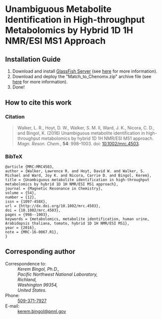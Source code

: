 # Unambiguous Metabolite Identification in High-throughput Metabolomics by Hybrid 1D 1H NMR/ESI MS1 Approach

## Installation Guide

1. Download and install [GlassFish Server](https://glassfish.java.net/) (see [here](https://glassfish.java.net/docs/4.0/installation-guide.pdf) for more information).
2. Download and deploy the "Match_to_Chenomx.zip" archive file (see [here](https://docs.oracle.com/cd/E19798-01/821-1757/6nmni99aj/index.html) for more information).
3. Done!

## How to cite this work

### Citation

> Walker, L. R., Hoyt, D. W., Walker, S. M. II, Ward, J. K., Nicora, C. D., and Bingol, K. (2016) Unambiguous metabolite identification in high-throughput metabolomics by hybrid 1D 1H NMR/ESI MS1 approach. *Magn. Reson. Chem.*, **54**: 998–1003. doi: [10.1002/mrc.4503](http://dx.doi.org/10.1002/mrc.4503).

### BibTeX

```
@article {MRC:MRC4503,
author = {Walker, Lawrence R. and Hoyt, David W. and Walker, S. Michael and Ward, Joy K. and Nicora, Carrie D. and Bingol, Kerem},
title = {Unambiguous metabolite identification in high-throughput metabolomics by hybrid 1D 1H NMR/ESI MS1 approach},
journal = {Magnetic Resonance in Chemistry},
volume = {54},
number = {12},
issn = {1097-458X},
url = {http://dx.doi.org/10.1002/mrc.4503},
doi = {10.1002/mrc.4503},
pages = {998--1003},
keywords = {metabolomics, metabolite identification, human urine, Arabidopsis thaliana, tomato, hybrid 1D 1H NMR/ESI MS1},
year = {2016},
note = {MRC-16-0067.R1},
}
```

## Corresponding author

<dl>
  <dt>Correspondence to:</dt>
  <dd>
    <address>
      Kerem Bingol, Ph.D.,<br/>
      Pacific Northwest National Laboratory,<br/>
      Richland,<br/>
      Washington 99354,<br/>
      United States.
    </address>
  </dd>
  
  <dt>Phone:</dt>
  <dd>
    <a href="tel:+15093717927">509-371-7927</a>
  </dd>
  
  <dt>E-mail:</dt>
  <dd>
    <a href="mailto:kerem.bingol@pnnl.gov">kerem.bingol@pnnl.gov</a>
  </dd>
</dl>
